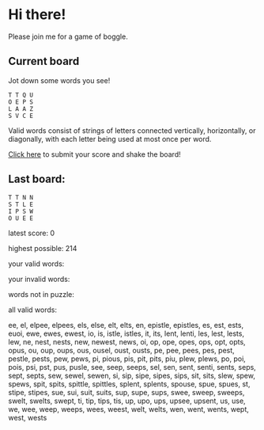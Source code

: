 # Hi there!

Please join me for a game of boggle.

## Current board

Jot down some words you see!

```
T T Q U 
O E P S 
L A A Z 
S V C E 
```

Valid words consist of strings of letters connected vertically, horizontally, or diagonally, with each letter being used at most once per word.

[Click here](https://github.com/bernardbeckerman/bernardbeckerman/issues/new?title=shake&body=%60%60%60%0AT%20T%20Q%20U%20%0AO%20E%20P%20S%20%0AL%20A%20A%20Z%20%0AS%20V%20C%20E%20%0A%60%60%60%0A%0AWrite%20a%20comma-separated%20list%20of%20words%20below%2C%20then%20delete%20this%20line%20and%20everything%20above%20it%20and%20hit%20submit%20to%20score.%0A%0A) to submit your score and shake the board!

## Last board:

```
T T N N 
S T L E 
I P S W 
O U E E 
```

latest score: 0

highest possible: 214

your valid words:



your invalid words:



words not in puzzle:



all valid words:

ee, el, elpee, elpees, els, else, elt, elts, en, epistle, epistles, es, est, ests, euoi, ewe, ewes, ewest, io, is, istle, istles, it, its, lent, lenti, les, lest, lests, lew, ne, nest, nests, new, newest, news, oi, op, ope, opes, ops, opt, opts, opus, ou, oup, oups, ous, ousel, oust, ousts, pe, pee, pees, pes, pest, pestle, pests, pew, pews, pi, pious, pis, pit, pits, piu, plew, plews, po, poi, pois, psi, pst, pus, pusle, see, seep, seeps, sel, sen, sent, senti, sents, seps, sept, septs, sew, sewel, sewen, si, sip, sipe, sipes, sips, sit, sits, slew, spew, spews, spit, spits, spittle, spittles, splent, splents, spouse, spue, spues, st, stipe, stipes, sue, sui, suit, suits, sup, supe, sups, swee, sweep, sweeps, swelt, swelts, swept, ti, tip, tips, tis, up, upo, ups, upsee, upsent, us, use, we, wee, weep, weeps, wees, weest, welt, welts, wen, went, wents, wept, west, wests